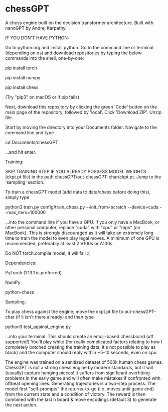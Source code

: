# chessGPT
A chess engine built on the decision transformer architecture. Built with nanoGPT by Andrej Karpathy.

IF YOU DON'T HAVE PYTHON:

Go to python.org and install python.
Go to the command line or terminal (depending on os) and download repositories by typing the below commands into the shell, one-by-one:

pip install torch

pip install numpy

pip install chess

(Try "pip3" on macOS or if pip fails)

Next, download this repository by clicking the green 'Code' button on the main page of the repository, followed by 'local'. Click 'Download ZIP'.
Unzip file.

Start by moving the directory into your Documents folder. Navigate to the command line and type

cd Documents/chessGPT

...and hit enter.

Training:

SKIP TRAINING STEP IF YOU ALREADY POSSESS MODEL WEIGHTS (ckpt.pt file) in the path chessGPT/out-chessGPT-char/ckpt.pt. Jump to the 'sampling' section.

To train a chessGPT model (add data to data/chess before doing this), simply type 

python3 train.py config/train_chess.py --init_from=scratch --device=cuda --max_iters=100000

...into the command line if you have a GPU. If you only have a MacBook, or other personal computer, replace "cuda" with "cpu" or "mps" (on MacBook).
This is strongly discouraged as it will take an extremely long time to train the model to even play legal moves. A minimum of one GPU is recommended,
preferably at least 2 V100s or A100s.

Do NOT torch.compile model, it will fail :(

Dependencies:

PyTorch (1.13.1 is preferred)

NumPy

python-chess

Sampling:

To play chess against the engine, move the ckpt.pt file to out-chessGPT-char (if it isn't there already) and then type

python3 test_against_engine.py

...into your terminal. This should create an emoji-based chessboard (utf supported!)
You'll play white (for really complicated factors relating to how I completely botched creating the training data, it's not possible to play as black) and
the computer should reply within ~5-10 seconds, even on cpu. 

The engine was trained on a sanitized dataset of 500k human chess games. ChessGPT is not a strong chess engine by modern standards, but it will (usually)
capture hanging pieces! It suffers from significant overfitting problems in the early game and will often make mistakes if confronted with offbeat 
opening lines. Generating trajectories is a two-step process. The model first "self-prompts" the returns-to-go (i.e. moves until game end) from the
current state and a condition of victory. The reward is then combined with the last n board & move encodings (default 3) to generate the next action.
